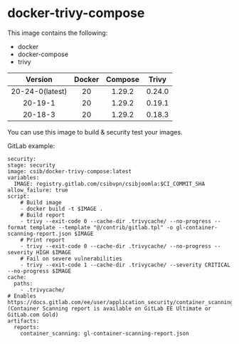 # docker-trivy-compose
This image contains the following:
- docker
- docker-compose
- trivy

| Version        | Docker           | Compose  | Trivy 
| :-------------:|:-------------:   | :-----:  | :-----:|
| 20-24-0(latest)     | 20               | 1.29.2   |   0.24.0
| 20-19-1     | 20               | 1.29.2   |   0.19.1
| 20-18-3     | 20               | 1.29.2   |   0.18.3


You can use this image to build & security test your images.

GitLab example:
````
security:
stage: security
image: csib/docker-trivy-compose:latest
variables:
  IMAGE: registry.gitlab.com/csibvpn/csibjoomla:$CI_COMMIT_SHA
allow_failure: true
script:
    # Build image
    - docker build -t $IMAGE .
    # Build report
    - trivy --exit-code 0 --cache-dir .trivycache/ --no-progress --format template --template "@/contrib/gitlab.tpl" -o gl-container-scanning-report.json $IMAGE
    # Print report
    - trivy --exit-code 0 --cache-dir .trivycache/ --no-progress --severity HIGH $IMAGE
    # Fail on severe vulnerabilities
    - trivy --exit-code 1 --cache-dir .trivycache/ --severity CRITICAL --no-progress $IMAGE
cache:
  paths:
    - .trivycache/
# Enables https://docs.gitlab.com/ee/user/application_security/container_scanning/ (Container Scanning report is available on GitLab EE Ultimate or GitLab.com Gold)
artifacts:
  reports:
    container_scanning: gl-container-scanning-report.json
````